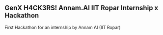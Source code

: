 ## GenX H4CK3RS! Annam.AI IIT Ropar Internship x Hackathon

First Hackathon for an internship by Annam AI (IIT Ropar)
